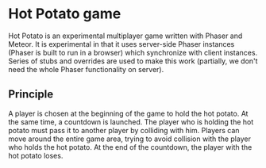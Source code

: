 # Hot Potato game

Hot Potato is an experimental multiplayer game written with Phaser and Meteor.
It is experimental in that it uses server-side Phaser instances (Phaser is built to run in a browser) which synchronize with client instances.
Series of stubs and overrides are used to make this work (partially, we don't need the whole Phaser functionality on server).

## Principle

A player is chosen at the beginning of the game to hold the hot potato. At the same time, a countdown is launched.
The player who is holding the hot potato must pass it to another player by colliding with him.
Players can move around the entire game area, trying to avoid collision with the player who holds the hot potato.
At the end of the countdown, the player with the hot potato loses.